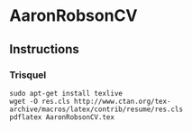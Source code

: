 # AaronRobsonCV

## Instructions

### Trisquel

````{bash}
sudo apt-get install texlive
wget -O res.cls http://www.ctan.org/tex-archive/macros/latex/contrib/resume/res.cls
pdflatex AaronRobsonCV.tex
````
